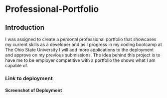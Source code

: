 # Professional-Portfolio
## Introduction
I was assigned to create a personal professional portfolio that showcases my current skills
as a developer and as I progress in my coding bootcamp at The Ohio State University I will
add more applications to the deployment and approve on my previous submissions. The idea
behind this project is to have me to be employer competitive with a portfolio the shows 
what I am capable of.
### Link to deployment
#### Screenshot of Deployment